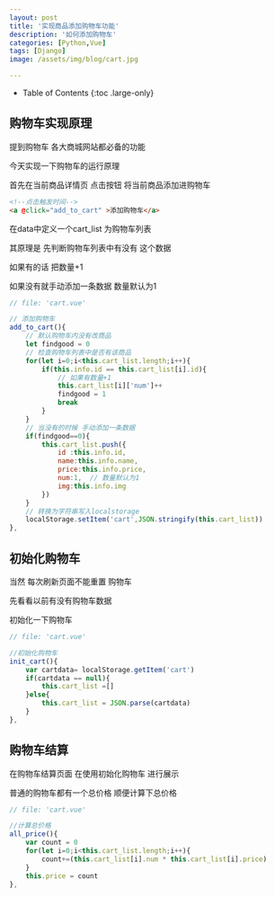 ```yaml
---
layout: post
title: '实现商品添加购物车功能'
description: '如何添加购物车'
categories: [Python,Vue]
tags: [Django]
image: /assets/img/blog/cart.jpg

---
```


- Table of Contents
{:toc .large-only}

## 购物车实现原理

提到购物车  各大商城网站都必备的功能

今天实现一下购物车的运行原理

首先在当前商品详情页 点击按钮  将当前商品添加进购物车

```html
<!--点击触发时间-->
<a @click="add_to_cart" >添加购物车</a>
```

在data中定义一个cart_list 为购物车列表

其原理是 先判断购物车列表中有没有 这个数据 

如果有的话 把数量+1

如果没有就手动添加一条数据 数量默认为1

```js
// file: 'cart.vue'

// 添加购物车
add_to_cart(){
    // 默认购物车内没有改商品
    let findgood = 0
    // 检查购物车列表中是否有该商品
    for(let i=0;i<this.cart_list.length;i++){
        if(this.info.id == this.cart_list[i].id){
            // 如果有数量+1
            this.cart_list[i]['num']++
            findgood = 1
            break
        }
    }
    // 当没有的时候 手动添加一条数据
    if(findgood==0){
        this.cart_list.push({
            id :this.info.id,
            name:this.info.name,
            price:this.info.price,
            num:1,  // 数量默认为1
            img:this.info.img
        })
    }
    // 转换为字符串写入localstorage 
    localStorage.setItem('cart',JSON.stringify(this.cart_list))
},
```

## 初始化购物车

当然 每次刷新页面不能重置 购物车

先看看以前有没有购物车数据

初始化一下购物车

```js
// file: 'cart.vue'

//初始化购物车
init_cart(){
    var cartdata= localStorage.getItem('cart')
    if(cartdata == null){
        this.cart_list =[]
    }else{
        this.cart_list = JSON.parse(cartdata)
    }
},
```

## 购物车结算

在购物车结算页面 在使用初始化购物车 进行展示

普通的购物车都有一个总价格 顺便计算下总价格

```js
// file: 'cart.vue'

//计算总价格
all_price(){
    var count = 0
    for(let i=0;i<this.cart_list.length;i++){
        count+=(this.cart_list[i].num * this.cart_list[i].price)
    }
    this.price = count
},

```

